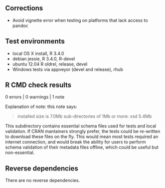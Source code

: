 ## Corrections

* Avoid vignette error when testing on platforms that lack access to pandoc

## Test environments

* local OS X install, R 3.4.0
* debian jessie, R 3.4.0, R-devel
* ubuntu 12.04 R oldrel, release, devel
* Windows tests via appveyor (devel and release), rhub

## R CMD check results

0 errors | 0 warnings | 1 note

Explanation of note: this note says: 

> installed size is  7.0Mb
>  sub-directories of 1Mb or more:
    xsd   5.4Mb

This subdirectory contains essential schema files used for tests and local validation.  If CRAN mantainers strongly prefer, 
the tests could be re-written to download these files on the fly.  This would mean most tests required an internet connection,
and would break the ability for users to perform schema validation of their metadata files offline, which could be useful
but non-essential.

## Reverse dependencies

There are no reverse dependencies.

